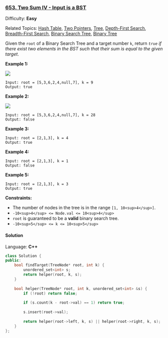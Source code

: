 ### [653\. Two Sum IV - Input is a BST](https://leetcode.com/problems/two-sum-iv-input-is-a-bst/)

Difficulty: **Easy**

Related Topics: [Hash Table](https://leetcode.com/tag/hash-table/), [Two Pointers](https://leetcode.com/tag/two-pointers/), [Tree](https://leetcode.com/tag/tree/), [Depth-First Search](https://leetcode.com/tag/depth-first-search/), [Breadth-First Search](https://leetcode.com/tag/breadth-first-search/), [Binary Search Tree](https://leetcode.com/tag/binary-search-tree/), [Binary Tree](https://leetcode.com/tag/binary-tree/)


Given the `root` of a Binary Search Tree and a target number `k`, return _`true` if there exist two elements in the BST such that their sum is equal to the given target_.

**Example 1:**

![](https://assets.leetcode.com/uploads/2020/09/21/sum_tree_1.jpg)

```
Input: root = [5,3,6,2,4,null,7], k = 9
Output: true
```

**Example 2:**

![](https://assets.leetcode.com/uploads/2020/09/21/sum_tree_2.jpg)

```
Input: root = [5,3,6,2,4,null,7], k = 28
Output: false
```

**Example 3:**

```
Input: root = [2,1,3], k = 4
Output: true
```

**Example 4:**

```
Input: root = [2,1,3], k = 1
Output: false
```

**Example 5:**

```
Input: root = [2,1,3], k = 3
Output: true
```

**Constraints:**

*   The number of nodes in the tree is in the range `[1, 10<sup>4</sup>]`.
*   `-10<sup>4</sup> <= Node.val <= 10<sup>4</sup>`
*   `root` is guaranteed to be a **valid** binary search tree.
*   `-10<sup>5</sup> <= k <= 10<sup>5</sup>`


#### Solution

Language: **C++**

```c++
class Solution {
public:
    bool findTarget(TreeNode* root, int k) {
        unordered_set<int> s;
        return helper(root, k, s);
    }
    
    bool helper(TreeNode* root, int k, unordered_set<int> &s) {
        if (!root) return false;
        
        if (s.count(k - root->val) == 1) return true;
        
        s.insert(root->val);
        
        return helper(root->left, k, s) || helper(root->right, k, s);
    }
};
```